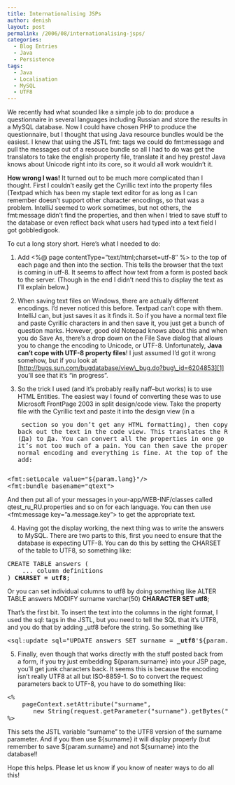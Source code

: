 ```yaml
---
title: Internationalising JSPs
author: denish
layout: post
permalink: /2006/08/internationalising-jsps/
categories:
  - Blog Entries
  - Java
  - Persistence
tags:
  - Java
  - Localisation
  - MySQL
  - UTF8
---
```

We recently had what sounded like a simple job to do: produce a questionnaire in several languages including Russian and store the results in a MySQL database. Now I could have chosen PHP to produce the questionnaire, but I thought that using Java resource bundles would be the easiest. I knew that using the JSTL fmt: tags we could do fmt:message and pull the messages out of a resouce bundle so all I had to do was get the translators to take the english property file, translate it and hey presto! Java knows about Unicode right into its core, so it would all work wouldn&#8217;t it.

**How wrong I was!**<!--more--> It turned out to be much more complicated than I thought. First I couldn&#8217;t easily get the Cyrillic text into the property files (Textpad which has been my staple text editor for as long as I can remember doesn&#8217;t support other character encodings, so that was a problem. IntelliJ seemed to work sometimes, but not others, the fmt:message didn&#8217;t find the properties, and then when I tried to save stuff to the database or even reflect back what users had typed into a text field I got gobbledigook.

To cut a long story short. Here&#8217;s what I needed to do:

1. Add <%@ page contentType=&#8221;text/html;charset=utf-8&#8243; %> to the top of each page and then <meta http-equiv=&#8221;Content-Type&#8221; content=&#8221;text/html; charset=utf-8&#8243;> into the section. This tells the browser that the text is coming in utf-8. It seems to affect how text from a form is posted back to the server. (Though in the end I didn&#8217;t need this to display the text as I&#8217;ll explain below.)

2. When saving text files on Windows, there are actually different encodings. I&#8217;d never noticed this before. Textpad can&#8217;t cope with them. IntelliJ can, but just saves it as it finds it. So if you have a normal text file and paste Cyrillic characters in and then save it, you just get a bunch of question marks. However, good old Notepad knows about this and when you do Save As, there&#8217;s a drop down on the File Save dialog that allows you to change the encoding to Unicode, or UTF-8. Unfortunately, **Java can&#8217;t cope with UTF-8 property files**! I just assumed I&#8217;d got it wrong somehow, but if you look at [http://bugs.sun.com/bugdatabase/view\_bug.do?bug\_id=6204853][1] you&#8217;ll see that it&#8217;s &#8220;in progress&#8221;.

3. So the trick I used (and it&#8217;s probably really naff&#8211;but works) is to use HTML Entities. The easiest way I found of converting these was to use Microsoft FrontPage 2003 in split design/code view. Take the property file with the Cyrillic text and paste it into the design view (in a <pre> section so you don&#8217;t get any HTML formatting), then copy back out the text in the code view. This translates the Russian for Yes (Да) to Да. You can convert all the properties in one go this way, so it&#8217;s not too much of a pain. You can then save the property file in the normal encoding and everything is fine. At the top of the JSP you add:

<pre class="brush:xml">&lt;fmt:setLocale value="${param.lang}"/&gt;
&lt;fmt:bundle basename="qtext"&gt;</pre>

And then put all of your messages in your-app/WEB-INF/classes called qtest\_ru\_RU.properties and so on for each language. You can then use <fmt:message key=&#8221;a.message.key&#8221;> to get the appropriate text.

4. Having got the display working, the next thing was to write the answers to MySQL. There are two parts to this, first you need to ensure that the database is expecting UTF-8. You can do this by setting the CHARSET of the table to UTF8, so something like:

<pre class="brush:sql">CREATE TABLE answers (
    ... column definitions
) <strong>CHARSET = utf8</strong>;</pre>

Or you can set individual columns to utf8 by doing something like ALTER TABLE answers MODIFY surname varchar(50) **CHARACTER SET utf8**;

That&#8217;s the first bit. To insert the text into the columns in the right format, I used the sql: tags in the JSTL, but you need to tell the SQL that it&#8217;s UTF8, and you do that by adding _utf8 before the string. So something like

<pre class="brush:javascript">&lt;sql:update sql="UPDATE answers SET surname = <strong>_utf8</strong>'${param.surname}'"&gt;</pre>

5. Finally, even though that works directly with the stuff posted back from a form, if you try just embedding ${param.surname} into your JSP page, you&#8217;ll get junk characters back. It seems this is because the encoding isn&#8217;t really UTF8 at all but ISO-8859-1. So to convert the request parameters back to UTF-8, you have to do something like:

<pre class="brush:javascript">&lt;%
    pageContext.setAttribute("surname",
       new String(request.getParameter("surname").getBytes("ISO-8859-1"), "UTF-8"));
%&gt;</pre>

This sets the JSTL variable &#8220;surname&#8221; to the UTF8 version of the surname parameter. And if you then use ${surname} it will display properly (but remember to save ${param.surname} and not ${surname} into the database!!

Hope this helps. Please let us know if you know of neater ways to do all this!

 [1]: http://bugs.sun.com/bugdatabase/view_bug.do?bug_id=6204853